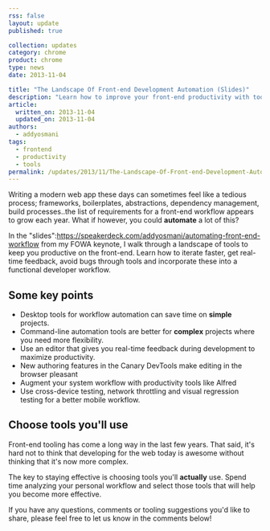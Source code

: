 ```yaml
---
rss: false
layout: update
published: true

collection: updates
category: chrome
product: chrome
type: news
date: 2013-11-04

title: "The Landscape Of Front-end Development Automation (Slides)"
description: "Learn how to improve your front-end productivity with tools for workflow automation."
article:
  written_on: 2013-11-04
  updated_on: 2013-11-04
authors:
  - addyosmani
tags:
  - frontend
  - productivity
  - tools
permalink: /updates/2013/11/The-Landscape-Of-Front-end-Development-Automation-Slides.html
---
```

<script async class="speakerdeck-embed" data-id="9e4370b01fb901312c650a36078c81b4" data-ratio="1.33333333333333" src="//speakerdeck.com/assets/embed.js"></script>

Writing a modern web app these days can sometimes feel like a tedious process; frameworks, boilerplates, abstractions, dependency management, build processes..the list of requirements for a front-end workflow appears to grow each year. What if however, you could **automate** a lot of this? 

In the "slides":https://speakerdeck.com/addyosmani/automating-front-end-workflow from my FOWA keynote, I walk through a landscape of tools to keep you productive on the front-end. Learn how to iterate faster, get real-time feedback, avoid bugs through tools and incorporate these into a functional developer workflow. 

<h2>Some key points</h2>

* Desktop tools for workflow automation can save time on **simple** projects.
* Command-line automation tools are better for **complex** projects where you need more flexibility.
* Use an editor that gives you real-time feedback during development to maximize productivity.
* New authoring features in the Canary DevTools make editing in the browser pleasant
* Augment your system workflow with productivity tools like Alfred
* Use cross-device testing, network throttling and visual regression testing for a better mobile workflow.

<h2>Choose tools you'll use</h2>

Front-end tooling has come a long way in the last few years. That said, it's hard not to think that developing for the web today is awesome without thinking that it's now more complex. 

The key to staying effective is choosing tools you'll **actually** use. Spend time analyzing your personal workflow and select those tools that will help you become more effective.

If you have any questions, comments or tooling suggestions you'd like to share, please feel free to let us know in the comments below!